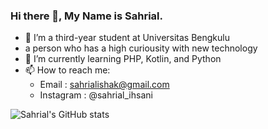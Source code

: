 ### Hi there 👋, My Name is Sahrial.
- 🔭 I’m a third-year student at Universitas Bengkulu
- a person who has a high curiousity with new technology
- 🌱 I’m currently learning PHP, Kotlin, and Python
- 📫 How to reach me: 
  -  Email : sahrialishak@gmail.com
  -  Instagram : @sahrial_ihsani

![Sahrial's GitHub stats](https://github-readme-stats.vercel.app/api?username=sahrialihsani&show_icons=true&theme=cobalt)
